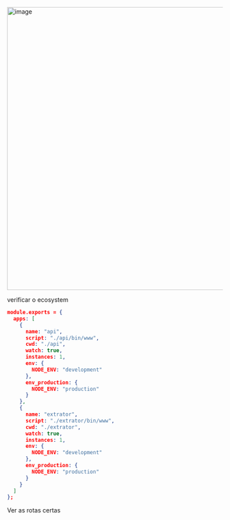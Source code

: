 <img width="1089" height="660" alt="image" src="https://github.com/user-attachments/assets/05591556-e7f3-4a21-8d82-52275ac850d4" />

verificar o ecosystem 

```json
module.exports = {
  apps: [
    {
      name: "api",
      script: "./api/bin/www",
      cwd: "./api",
      watch: true,
      instances: 1,
      env: {
        NODE_ENV: "development"
      },
      env_production: {
        NODE_ENV: "production"
      }
    },
    {
      name: "extrator",
      script: "./extrator/bin/www",
      cwd: "./extrator",
      watch: true,
      instances: 1,
      env: {
        NODE_ENV: "development"
      },
      env_production: {
        NODE_ENV: "production"
      }
    }
  ]
};

```

Ver as rotas certas
